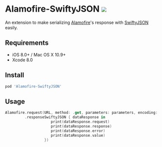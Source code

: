 # Alamofire-SwiftyJSON ![](https://travis-ci.org/SwiftyJSON/Alamofire-SwiftyJSON.svg?branch=master)

An extension to make serializing [Alamofire](https://github.com/Alamofire/Alamofire)'s response with [SwiftyJSON](https://github.com/SwiftyJSON/SwiftyJSON) easily.

## Requirements

- iOS 8.0+ / Mac OS X 10.9+
- Xcode 8.0

## Install

```ruby
pod 'Alamofire-SwiftyJSON'
```

## Usage

```swift
Alamofire.request(URL, method: .get, parameters: parameters, encoding: URLEncoding.default)
         .responseSwiftyJSON { dataResponse in
                     print(dataResponse.request)
                     print(dataResponse.response)
                     print(dataResponse.error)
                     print(dataResponse.value)
                  })
```
